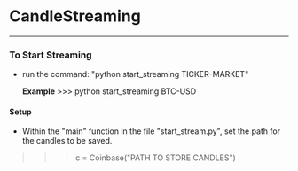 # CandleStreaming

---

### To Start Streaming

- run the command: "python start_streaming TICKER-MARKET"

  **Example** >>> python start_streaming BTC-USD

#### Setup

- Within the "main" function in the file "start_stream.py", set the path for the candles to be saved.

> > > c = Coinbase("PATH TO STORE CANDLES")
